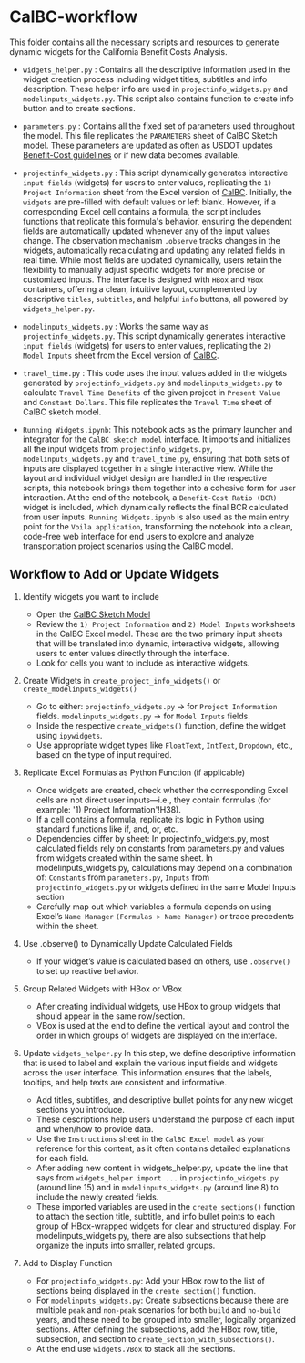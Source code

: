 # CalBC-workflow
This folder contains all the necessary scripts and resources to generate dynamic widgets for the California Benefit Costs Analysis. 

- `widgets_helper.py` : Contains all the descriptive information used in the widget creation process including widget titles, subtitles and info description. These helper info are used in `projectinfo_widgets.py` and `modelinputs_widgets.py`. This script also contains function to create info button and to create sections.  

- `parameters.py` : Contains all the fixed set of parameters used throughout the model. This file replicates the `PARAMETERS` sheet of CalBC Sketch model. These parameters are updated as often as USDOT updates [Benefit-Cost guidelines](https://www.transportation.gov/mission/office-secretary/office-policy/transportation-policy/benefit-cost-analysis-guidance) or if new data becomes available. 

- `projectinfo_widgets.py` : This script dynamically generates interactive `input fields` (widgets) for users to enter values, replicating the `1) Project Information` sheet from the Excel version of [CalBC](https://dot.ca.gov/-/media/dot-media/programs/transportation-planning/documents/new-state-planning/transportation-economics/cal-bc/2023-cal-bc/2023-non-federal-model/cal-bc-8-1-sketch-a11y.xlsm). Initially, the `widgets` are pre-filled with default values or left blank. However, if a corresponding Excel cell contains a formula, the script includes functions that replicate this formula's behavior, ensuring the dependent fields are automatically updated whenever any of the input values change. The observation mechanism `.observe` tracks changes in the widgets, automatically recalculating and updating any related fields in real time. While most fields are updated dynamically, users retain the flexibility to manually adjust specific widgets for more precise or customized inputs. The interface is designed with `HBox` and `VBox` containers, offering a clean, intuitive layout, complemented by descriptive `titles`, `subtitles`, and helpful `info` buttons, all powered by `widgets_helper.py`.

- `modelinputs_widgets.py` : Works the same way as `projectinfo_widgets.py`. This script dynamically generates interactive `input fields` (widgets) for users to enter values, replicating the `2) Model Inputs` sheet from the Excel version of [CalBC](https://dot.ca.gov/-/media/dot-media/programs/transportation-planning/documents/new-state-planning/transportation-economics/cal-bc/2023-cal-bc/2023-non-federal-model/cal-bc-8-1-sketch-a11y.xlsm). 

- `travel_time.py` : This code uses the input values added in the widgets generated by `projectinfo_widgets.py` and `modelinputs_widgets.py` to calculate `Travel Time Benefits` of the given project in `Present Value` and `Constant Dollars`. This file replicates the `Travel Time` sheet of CalBC sketch model. 

- `Running Widgets.ipynb`: This notebook acts as the primary launcher and integrator for the `CalBC sketch model` interface. It imports and initializes all the input widgets from `projectinfo_widgets.py`, `modelinputs_widgets.py` and `travel_time.py`, ensuring that both sets of inputs are displayed together in a single interactive view. While the layout and individual widget design are handled in the respective scripts, this notebook brings them together into a cohesive form for user interaction. At the end of the notebook, a `Benefit-Cost Ratio (BCR)` widget is included, which dynamically reflects the final BCR calculated from user inputs. `Running Widgets.ipynb` is also used as the main entry point for the `Voila application`, transforming the notebook into a clean, code-free web interface for end users to explore and analyze transportation project scenarios using the CalBC model.



## Workflow to Add or Update Widgets
1. Identify widgets you want to include 
    - Open the [CalBC Sketch Model](https://dot.ca.gov/-/media/dot-media/programs/transportation-planning/documents/new-state-planning/transportation-economics/cal-bc/2023-cal-bc/2023-non-federal-model/cal-bc-8-1-sketch-a11y.xlsm)
    - Review the `1) Project Information` and `2) Model Inputs` worksheets in the CalBC Excel model. These are the two primary input sheets that will be translated into dynamic, interactive widgets, allowing users to enter values directly through the interface.
    - Look for cells you want to include as interactive widgets.  
    
    
2. Create Widgets in `create_project_info_widgets()`  or `create_modelinputs_widgets()`
    - Go to either:
               `projectinfo_widgets.py` → for `Project Information` fields.
               `modelinputs_widgets.py` → for `Model Inputs` fields.
    - Inside the respective `create_widgets()` function, define the widget using `ipywidgets`.
    - Use appropriate widget types like `FloatText`, `IntText`, `Dropdown`, etc., based on the type of input required.
    
    

3. Replicate Excel Formulas as Python Function (if applicable)
    - Once widgets are created, check whether the corresponding Excel cells are not direct user inputs—i.e., they contain formulas (for example: '1) Project Information'!H38).
    - If a cell contains a formula, replicate its logic in Python using standard functions like if, and, or, etc.
    - Dependencies differ by sheet:
                In projectinfo_widgets.py, most calculated fields rely on constants from parameters.py and values from widgets created within the same sheet.
                In modelinputs_widgets.py, calculations may depend on a combination of: `Constants` from `parameters.py`, `Inputs` from `projectinfo_widgets.py` or widgets defined in the same Model Inputs section
    - Carefully map out which variables a formula depends on using Excel’s `Name Manager` `(Formulas > Name Manager)` or trace precedents within the sheet.
    
4. Use .observe() to Dynamically Update Calculated Fields
    - If your widget’s value is calculated based on others, use `.observe()` to set up reactive behavior.

5. Group Related Widgets with HBox or VBox
    - After creating individual widgets, use HBox to group widgets that should appear in the same row/section.
    - VBox is used at the end to define the vertical layout and control the order in which groups of widgets are displayed on the interface.
    
6. Update `widgets_helper.py`
In this step, we define descriptive information that is used to label and explain the various input fields and widgets across the user interface. This information ensures that the labels, tooltips, and help texts are consistent and informative.
    - Add titles, subtitles, and descriptive bullet points for any new widget sections you introduce.
    - These descriptions help users understand the purpose of each input and when/how to provide data.
    - Use the `Instructions` sheet in the `CalBC Excel model` as your reference for this content, as it often contains detailed explanations for each field.
    - After adding new content in widgets_helper.py, update the line that says from `widgets_helper import ...` in `projectinfo_widgets.py` (around line 15) and in `modelinputs_widgets.py` (around line 8) to include the newly created fields.
    - These imported variables are used in the `create_sections()` function to attach the section title, subtitle, and info bullet points to each group of HBox-wrapped widgets for clear and structured display. For modelinputs_widgets.py, there are also subsections that help organize the inputs into smaller, related groups.
    
    
7. Add to Display Function
    - For `projectinfo_widgets.py`: Add your HBox row to the list of sections being displayed in the `create_section()` function. 
    - For `modelinputs_widgets.py`: Create subsections because there are multiple `peak` and `non-peak` scenarios for both `build` and `no-build` years, and these need to be grouped into smaller, logically organized sections. After defining the subsections, add the HBox row, title, subsection, and section to `create_section_with_subsections()`.  
    - At the end use `widgets.VBox` to stack all the sections. 
    
    

    
    
    
    
    

    

    

    
    
    
    
    
    

    
    





